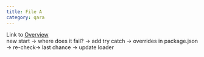 ```yaml
---
title: File A
category: qara
---
```

Link to [Overview](../overview)  
new start -> where does it fail? -> add try catch -> overrides in package.json -> re-check-> last chance -> update loader
